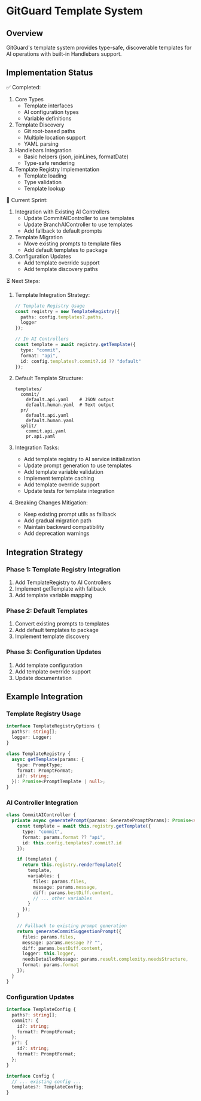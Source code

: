 # GitGuard Template System

## Overview
GitGuard's template system provides type-safe, discoverable templates for AI operations with built-in Handlebars support.

## Implementation Status

✅ Completed:
1. Core Types
   - Template interfaces
   - AI configuration types
   - Variable definitions
2. Template Discovery
   - Git root-based paths
   - Multiple location support
   - YAML parsing
3. Handlebars Integration
   - Basic helpers (json, joinLines, formatDate)
   - Type-safe rendering
4. Template Registry Implementation
   - Template loading
   - Type validation
   - Template lookup

🚧 Current Sprint:
1. Integration with Existing AI Controllers
   - Update CommitAIController to use templates
   - Update BranchAIController to use templates
   - Add fallback to default prompts
2. Template Migration
   - Move existing prompts to template files
   - Add default templates to package
3. Configuration Updates
   - Add template override support
   - Add template discovery paths

⏳ Next Steps:
1. Template Integration Strategy:
   ```typescript
   // Template Registry Usage
   const registry = new TemplateRegistry({
     paths: config.templates?.paths,
     logger
   });

   // In AI Controllers
   const template = await registry.getTemplate({
     type: "commit",
     format: "api",
     id: config.templates?.commit?.id ?? "default"
   });
   ```

2. Default Template Structure:
   ```
   templates/
     commit/
       default.api.yaml    # JSON output
       default.human.yaml  # Text output
     pr/
       default.api.yaml
       default.human.yaml
     split/
       commit.api.yaml
       pr.api.yaml
   ```

3. Integration Tasks:
   - Add template registry to AI service initialization
   - Update prompt generation to use templates
   - Add template variable validation
   - Implement template caching
   - Add template override support
   - Update tests for template integration

4. Breaking Changes Mitigation:
   - Keep existing prompt utils as fallback
   - Add gradual migration path
   - Maintain backward compatibility
   - Add deprecation warnings

## Integration Strategy

### Phase 1: Template Registry Integration
1. Add TemplateRegistry to AI Controllers
2. Implement getTemplate with fallback
3. Add template variable mapping

### Phase 2: Default Templates
1. Convert existing prompts to templates
2. Add default templates to package
3. Implement template discovery

### Phase 3: Configuration Updates
1. Add template configuration
2. Add template override support
3. Update documentation

## Example Integration

### Template Registry Usage
```typescript
interface TemplateRegistryOptions {
  paths?: string[];
  logger: Logger;
}

class TemplateRegistry {
  async getTemplate(params: {
    type: PromptType;
    format: PromptFormat;
    id?: string;
  }): Promise<PromptTemplate | null>;
}
```

### AI Controller Integration
```typescript
class CommitAIController {
  private async generatePrompt(params: GeneratePromptParams): Promise<string> {
    const template = await this.registry.getTemplate({
      type: "commit",
      format: params.format ?? "api",
      id: this.config.templates?.commit?.id
    });

    if (template) {
      return this.registry.renderTemplate({
        template,
        variables: {
          files: params.files,
          message: params.message,
          diff: params.bestDiff.content,
          // ... other variables
        }
      });
    }

    // Fallback to existing prompt generation
    return generateCommitSuggestionPrompt({
      files: params.files,
      message: params.message ?? "",
      diff: params.bestDiff.content,
      logger: this.logger,
      needsDetailedMessage: params.result.complexity.needsStructure,
      format: params.format
    });
  }
}
```

### Configuration Updates
```typescript
interface TemplateConfig {
  paths?: string[];
  commit?: {
    id?: string;
    format?: PromptFormat;
  };
  pr?: {
    id?: string;
    format?: PromptFormat;
  };
}

interface Config {
  // ... existing config ...
  templates?: TemplateConfig;
}
```

